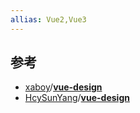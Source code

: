 ```yaml
---
allias: Vue2,Vue3
---
```



## 参考
- [xaboy](https://github.com/xaboy)/**[vue-design](https://github.com/xaboy/vue-design)**
- [HcySunYang](https://github.com/HcySunYang)/**[vue-design](https://github.com/HcySunYang/vue-design)**